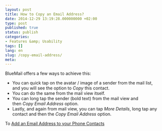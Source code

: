 ```yaml
---
layout: post
title: How to Copy an Email Address?
date: 2014-12-29 13:19:28.000000000 +02:00
type: post
published: true
status: publish
categories:
- Features &amp; Usability
tags: []
lang: en
slug: /copy-email-address/
meta:
---
```


BlueMail offers a few ways to achieve this:

* You can quick tap on the avatar / image of a sender from the mail list, and you will see the option to *Copy* this contact.
* You can do the same from the mail view itself.
* You can long tap the sender (bold text) from the mail view and then <em>Copy Email Address </em>option.</li>
* Lastly, and again from mail view, you can tap <em>More Details</em>, long tap any contact and then the <em>Copy Email Address </em>option.</li>

To [Add an Email Address to your Phone Contacts](/add-email-address-phonebook-contacts/)

